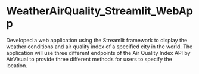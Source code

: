 # WeatherAirQuality_Streamlit_WebApp
Developed a web application using the Streamlit framework to display the weather conditions and air quality index of a specified city in the world. The application will use three different endpoints of the Air Quality Index API by AirVisual to provide three different methods for users to specify the location.
